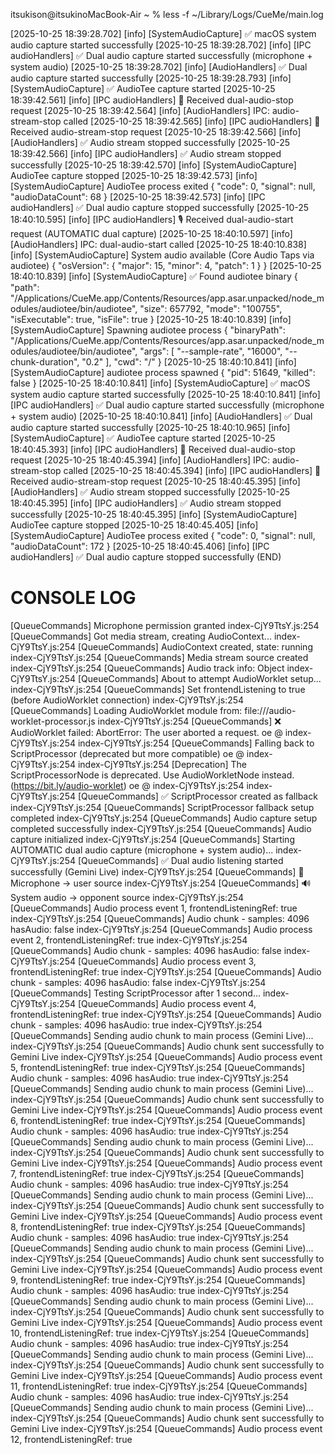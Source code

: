 itsukison@itsukinoMacBook-Air ~ % less -f ~/Library/Logs/CueMe/main.log






















[2025-10-25 18:39:28.702] [info]  [SystemAudioCapture] ✅ macOS system audio capture started successfully
[2025-10-25 18:39:28.702] [info]  [IPC audioHandlers] ✅ Dual audio capture started successfully (microphone + system audio)
[2025-10-25 18:39:28.702] [info]  [AudioHandlers] ✅ Dual audio capture started successfully
[2025-10-25 18:39:28.793] [info]  [SystemAudioCapture] ✅ AudioTee capture started
[2025-10-25 18:39:42.561] [info]  [IPC audioHandlers] 🛑 Received dual-audio-stop request
[2025-10-25 18:39:42.564] [info]  [AudioHandlers] IPC: audio-stream-stop called
[2025-10-25 18:39:42.565] [info]  [IPC audioHandlers] 🛑 Received audio-stream-stop request
[2025-10-25 18:39:42.566] [info]  [AudioHandlers] ✅ Audio stream stopped successfully
[2025-10-25 18:39:42.566] [info]  [IPC audioHandlers] ✅ Audio stream stopped successfully
[2025-10-25 18:39:42.570] [info]  [SystemAudioCapture] AudioTee capture stopped
[2025-10-25 18:39:42.573] [info]  [SystemAudioCapture] AudioTee process exited {
  "code": 0,
  "signal": null,
  "audioDataCount": 68
}
[2025-10-25 18:39:42.573] [info]  [IPC audioHandlers] ✅ Dual audio capture stopped successfully
[2025-10-25 18:40:10.595] [info]  [IPC audioHandlers] 🎙️  Received dual-audio-start request (AUTOMATIC dual capture)
[2025-10-25 18:40:10.597] [info]  [AudioHandlers] IPC: dual-audio-start called
[2025-10-25 18:40:10.838] [info]  [SystemAudioCapture] System audio available (Core Audio Taps via audiotee) {
  "osVersion": {
    "major": 15,
    "minor": 4,
    "patch": 1
  }
}
[2025-10-25 18:40:10.839] [info]  [SystemAudioCapture] ✅ Found audiotee binary {
  "path": "/Applications/CueMe.app/Contents/Resources/app.asar.unpacked/node_modules/audiotee/bin/audiotee",
  "size": 657792,
  "mode": "100755",
  "isExecutable": true,
  "isFile": true
}
[2025-10-25 18:40:10.839] [info]  [SystemAudioCapture] Spawning audiotee process {
  "binaryPath": "/Applications/CueMe.app/Contents/Resources/app.asar.unpacked/node_modules/audiotee/bin/audiotee",
  "args": [
    "--sample-rate",
    "16000",
    "--chunk-duration",
    "0.2"
  ],
  "cwd": "/"
}
[2025-10-25 18:40:10.841] [info]  [SystemAudioCapture] audiotee process spawned {
  "pid": 51649,
  "killed": false
}
[2025-10-25 18:40:10.841] [info]  [SystemAudioCapture] ✅ macOS system audio capture started successfully
[2025-10-25 18:40:10.841] [info]  [IPC audioHandlers] ✅ Dual audio capture started successfully (microphone + system audio)
[2025-10-25 18:40:10.841] [info]  [AudioHandlers] ✅ Dual audio capture started successfully
[2025-10-25 18:40:10.965] [info]  [SystemAudioCapture] ✅ AudioTee capture started
[2025-10-25 18:40:45.393] [info]  [IPC audioHandlers] 🛑 Received dual-audio-stop request
[2025-10-25 18:40:45.394] [info]  [AudioHandlers] IPC: audio-stream-stop called
[2025-10-25 18:40:45.394] [info]  [IPC audioHandlers] 🛑 Received audio-stream-stop request
[2025-10-25 18:40:45.395] [info]  [AudioHandlers] ✅ Audio stream stopped successfully
[2025-10-25 18:40:45.395] [info]  [IPC audioHandlers] ✅ Audio stream stopped successfully
[2025-10-25 18:40:45.395] [info]  [SystemAudioCapture] AudioTee capture stopped
[2025-10-25 18:40:45.405] [info]  [SystemAudioCapture] AudioTee process exited {
  "code": 0,
  "signal": null,
  "audioDataCount": 172
}
[2025-10-25 18:40:45.406] [info]  [IPC audioHandlers] ✅ Dual audio capture stopped successfully
(END)






# CONSOLE LOG
[QueueCommands] Microphone permission granted
index-CjY9TtsY.js:254 [QueueCommands] Got media stream, creating AudioContext...
index-CjY9TtsY.js:254 [QueueCommands] AudioContext created, state: running
index-CjY9TtsY.js:254 [QueueCommands] Media stream source created
index-CjY9TtsY.js:254 [QueueCommands] Audio track info: Object
index-CjY9TtsY.js:254 [QueueCommands] About to attempt AudioWorklet setup...
index-CjY9TtsY.js:254 [QueueCommands] Set frontendListening to true (before AudioWorklet connection)
index-CjY9TtsY.js:254 [QueueCommands] Loading AudioWorklet module from: file:///audio-worklet-processor.js
index-CjY9TtsY.js:254 [QueueCommands] ❌ AudioWorklet failed: AbortError: The user aborted a request.
oe @ index-CjY9TtsY.js:254
index-CjY9TtsY.js:254 [QueueCommands] Falling back to ScriptProcessor (deprecated but more compatible)
oe @ index-CjY9TtsY.js:254
index-CjY9TtsY.js:254 [Deprecation] The ScriptProcessorNode is deprecated. Use AudioWorkletNode instead. (https://bit.ly/audio-worklet)
oe @ index-CjY9TtsY.js:254
index-CjY9TtsY.js:254 [QueueCommands] ✅ ScriptProcessor created as fallback
index-CjY9TtsY.js:254 [QueueCommands] ScriptProcessor fallback setup completed
index-CjY9TtsY.js:254 [QueueCommands] Audio capture setup completed successfully
index-CjY9TtsY.js:254 [QueueCommands] Audio capture initialized
index-CjY9TtsY.js:254 [QueueCommands] Starting AUTOMATIC dual audio capture (microphone + system audio)...
index-CjY9TtsY.js:254 [QueueCommands] ✅ Dual audio listening started successfully (Gemini Live)
index-CjY9TtsY.js:254 [QueueCommands] 🎤 Microphone → user source
index-CjY9TtsY.js:254 [QueueCommands] 🔊 System audio → opponent source
index-CjY9TtsY.js:254 [QueueCommands] Audio process event 1, frontendListeningRef: true
index-CjY9TtsY.js:254 [QueueCommands] Audio chunk - samples: 4096 hasAudio: false
index-CjY9TtsY.js:254 [QueueCommands] Audio process event 2, frontendListeningRef: true
index-CjY9TtsY.js:254 [QueueCommands] Audio chunk - samples: 4096 hasAudio: false
index-CjY9TtsY.js:254 [QueueCommands] Audio process event 3, frontendListeningRef: true
index-CjY9TtsY.js:254 [QueueCommands] Audio chunk - samples: 4096 hasAudio: false
index-CjY9TtsY.js:254 [QueueCommands] Testing ScriptProcessor after 1 second...
index-CjY9TtsY.js:254 [QueueCommands] Audio process event 4, frontendListeningRef: true
index-CjY9TtsY.js:254 [QueueCommands] Audio chunk - samples: 4096 hasAudio: true
index-CjY9TtsY.js:254 [QueueCommands] Sending audio chunk to main process (Gemini Live)...
index-CjY9TtsY.js:254 [QueueCommands] Audio chunk sent successfully to Gemini Live
index-CjY9TtsY.js:254 [QueueCommands] Audio process event 5, frontendListeningRef: true
index-CjY9TtsY.js:254 [QueueCommands] Audio chunk - samples: 4096 hasAudio: true
index-CjY9TtsY.js:254 [QueueCommands] Sending audio chunk to main process (Gemini Live)...
index-CjY9TtsY.js:254 [QueueCommands] Audio chunk sent successfully to Gemini Live
index-CjY9TtsY.js:254 [QueueCommands] Audio process event 6, frontendListeningRef: true
index-CjY9TtsY.js:254 [QueueCommands] Audio chunk - samples: 4096 hasAudio: true
index-CjY9TtsY.js:254 [QueueCommands] Sending audio chunk to main process (Gemini Live)...
index-CjY9TtsY.js:254 [QueueCommands] Audio chunk sent successfully to Gemini Live
index-CjY9TtsY.js:254 [QueueCommands] Audio process event 7, frontendListeningRef: true
index-CjY9TtsY.js:254 [QueueCommands] Audio chunk - samples: 4096 hasAudio: true
index-CjY9TtsY.js:254 [QueueCommands] Sending audio chunk to main process (Gemini Live)...
index-CjY9TtsY.js:254 [QueueCommands] Audio chunk sent successfully to Gemini Live
index-CjY9TtsY.js:254 [QueueCommands] Audio process event 8, frontendListeningRef: true
index-CjY9TtsY.js:254 [QueueCommands] Audio chunk - samples: 4096 hasAudio: true
index-CjY9TtsY.js:254 [QueueCommands] Sending audio chunk to main process (Gemini Live)...
index-CjY9TtsY.js:254 [QueueCommands] Audio chunk sent successfully to Gemini Live
index-CjY9TtsY.js:254 [QueueCommands] Audio process event 9, frontendListeningRef: true
index-CjY9TtsY.js:254 [QueueCommands] Audio chunk - samples: 4096 hasAudio: true
index-CjY9TtsY.js:254 [QueueCommands] Sending audio chunk to main process (Gemini Live)...
index-CjY9TtsY.js:254 [QueueCommands] Audio chunk sent successfully to Gemini Live
index-CjY9TtsY.js:254 [QueueCommands] Audio process event 10, frontendListeningRef: true
index-CjY9TtsY.js:254 [QueueCommands] Audio chunk - samples: 4096 hasAudio: true
index-CjY9TtsY.js:254 [QueueCommands] Sending audio chunk to main process (Gemini Live)...
index-CjY9TtsY.js:254 [QueueCommands] Audio chunk sent successfully to Gemini Live
index-CjY9TtsY.js:254 [QueueCommands] Audio process event 11, frontendListeningRef: true
index-CjY9TtsY.js:254 [QueueCommands] Audio chunk - samples: 4096 hasAudio: true
index-CjY9TtsY.js:254 [QueueCommands] Sending audio chunk to main process (Gemini Live)...
index-CjY9TtsY.js:254 [QueueCommands] Audio chunk sent successfully to Gemini Live
index-CjY9TtsY.js:254 [QueueCommands] Audio process event 12, frontendListeningRef: true